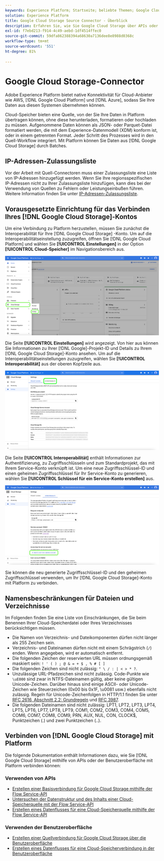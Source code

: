 ```yaml
---
keywords: Experience Platform; Startseite; beliebte Themen; Google Cloud-Speicher; Google Cloud-Speicher
solution: Experience Platform
title: Google Cloud Storage Source Connector - Überblick
description: Erfahren Sie, wie Sie Google Cloud Storage über APIs oder die Benutzeroberfläche mit Adobe Experience Platform verbinden.
exl-id: f7ebd213-f914-4c49-aebd-1df4514ffec0
source-git-commit: 59dfa862388394a68630a7136dee8e8988d0368c
workflow-type: tm+mt
source-wordcount: '551'
ht-degree: 81%

---
```


# Google Cloud Storage-Connector

Adobe Experience Platform bietet native Konnektivität für Cloud-Anbieter wie AWS, [!DNL Google Cloud Platform] und [!DNL Azure], sodass Sie Ihre Daten aus diesen Systemen übernehmen können.

Cloud-Speicher bieten eine Quelle, von der Sie Ihre Daten in Platform übertragen können, ohne diese herunterladen, formatieren oder hochladen zu müssen. Aufgenommene Daten können als JSON- oder Parquet-Datei formatiert werden, die mit dem Experience-Datenmodell (XDM) konform ist, oder in einem getrennten Format. Jeder Schritt des Prozesses wird in den Quell-Workflow integriert. Mit Platform können Sie Daten aus [!DNL Google Cloud Storage] durch Batches.

## IP-Adressen-Zulassungsliste

Vor der Arbeit mit Quell-Connectoren muss einer Zulassungsliste eine Liste von IP-Adressen hinzugefügt werden. Wenn Sie Ihre regionsspezifischen IP-Adressen nicht zu Ihrer Zulassungsliste hinzufügen, kann dies bei der Verwendung von Quellen zu Fehlern oder Leistungseinbußen führen. Weitere Information finden Sie unter [IP-Adressen-Zulassungsliste](../../ip-address-allow-list.md).

## Vorausgesetzte Einrichtung für das Verbinden Ihres [!DNL Google Cloud Storage]-Kontos

Um eine Verbindung zu Platform herzustellen, müssen Sie zunächst die Interoperabilität für Ihre [!DNL Google Cloud Storage] -Konto. Um auf die Interoperabilitätseinstellung zuzugreifen, öffnen Sie [!DNL Google Cloud Platform] und wählen Sie **[!UICONTROL Einstellungen]** in der Option **[!UICONTROL Cloud-Speicher]** im Navigationsbereich aus.

![](../../images/tutorials/create/google-cloud-storage/nav.png)

Die Seite **[!UICONTROL Einstellungen]** wird angezeigt. Von hier aus können Sie Informationen zu Ihrer [!DNL Google]-Projekt-ID und Details zu Ihrem [!DNL Google Cloud Storage]-Konto ansehen. Um auf die Interoperabilitätseinstellungen zuzugreifen, wählen Sie **[!UICONTROL Interoperabilität]** aus der oberen Kopfzeile aus.

![](../../images/tutorials/create/google-cloud-storage/project-access.png)

Die Seite **[!UICONTROL Interoperabilität]** enthält Informationen zur Authentifizierung, zu Zugriffsschlüsseln und zum Standardprojekt, das mit Ihrem Service-Konto verknüpft ist. Um eine neue Zugriffsschlüssel-ID und einen geheimen Zugriffsschlüssel für Ihr Service-Konto zu generieren, wählen Sie **[!UICONTROL Schlüssel für ein Service-Konto erstellen]** aus.

![](../../images/tutorials/create/google-cloud-storage/interoperability.png)

Sie können die neu generierte Zugriffsschlüssel-ID und den geheimen Zugriffsschlüssel verwenden, um Ihr [!DNL Google Cloud Storage]-Konto mit Platform zu verbinden.

## Namensbeschränkungen für Dateien und Verzeichnisse

Im Folgenden finden Sie eine Liste von Einschränkungen, die Sie beim Benennen Ihrer Cloud-Speicherdatei oder Ihres Verzeichnisses berücksichtigen müssen.

- Die Namen von Verzeichnis- und Dateikomponenten dürfen nicht länger als 255 Zeichen sein.
- Verzeichnis- und Dateinamen dürfen nicht mit einem Schrägstrich (`/`) enden. Wenn angegeben, wird er automatisch entfernt.
- Die folgenden Zeichen der reservierten URL müssen ordnungsgemäß maskiert sein: `! ' ( ) ; @ & = + $ , % # [ ]`
- Die folgenden Zeichen sind nicht zulässig: `" \ / : | < > * ?`.
- Unzulässige URL-Pfadzeichen sind nicht zulässig. Code-Punkte wie `\uE000` sind zwar in NTFS-Dateinamen gültig, aber keine gültigen Unicode-Zeichen. Darüber hinaus sind einige ASCII- oder Unicode-Zeichen wie Steuerzeichen (0x00 bis 0x1F, \u0081 usw.) ebenfalls nicht zulässig. Regeln für Unicode-Zeichenfolgen in HTTP/1.1 finden Sie unter [RFC 2616, Abschnitt 2.2: Grundregeln](https://www.ietf.org/rfc/rfc2616.txt) und [RFC 3987](https://www.ietf.org/rfc/rfc3987.txt).
- Die folgenden Dateinamen sind nicht zulässig: LPT1, LPT2, LPT3, LPT4, LPT5, LPT6, LPT7, LPT8, LPT9, COM1, COM2, COM3, COM4, COM5, COM6, COM7, COM8, COM9, PRN, AUX, NUL, CON, CLOCK$, Punktzeichen (.) und zwei Punktzeichen (..).

## Verbinden von [!DNL Google Cloud Storage] mit Platform

Die folgende Dokumentation enthält Informationen dazu, wie Sie [!DNL Google Cloud Storage] mithilfe von APIs oder der Benutzeroberfläche mit Platform verbinden können:

### Verwenden von APIs

- [Erstellen einer Basisverbindung für Google Cloud Storage mithilfe der Flow Service-API](../../tutorials/api/create/cloud-storage/google.md)
- [Untersuchen der Datenstruktur und des Inhalts einer Cloud-Speicherquelle mit der Flow Service-API](../../tutorials/api/explore/cloud-storage.md)
- [Erstellen eines Datenflusses für eine Cloud-Speicherquelle mithilfe der Flow Service-API](../../tutorials/api/collect/cloud-storage.md)

### Verwenden der Benutzeroberfläche

- [Erstellen einer Quellverbindung für Google Cloud Storage über die Benutzeroberfläche](../../tutorials/ui/create/cloud-storage/google-cloud-storage.md)
- [Erstellen eines Datenflusses für eine Cloud-Speicherverbindung in der Benutzeroberfläche](../../tutorials/ui/dataflow/batch/cloud-storage.md)
